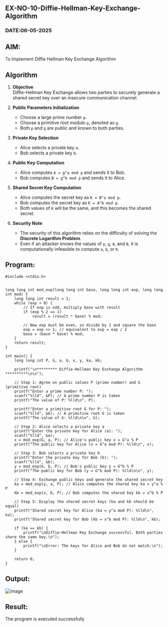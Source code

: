 ## EX-NO-10-Diffie-Hellman-Key-Exchange-Algorithm
### DATE:06-05-2025
## AIM:
To Implement Diffie Hellman Key Exchange Algorithm 

## Algorithm

1. **Objective**  
   Diffie-Hellman Key Exchange allows two parties to securely generate a shared secret key over an insecure communication channel.

2. **Public Parameters Initialization**  
   - Choose a large prime number `p`.  
   - Choose a primitive root modulo `p`, denoted as `g`.  
   - Both `p` and `g` are public and known to both parties.

3. **Private Key Selection**  
   - Alice selects a private key `a`.  
   - Bob selects a private key `b`.

4. **Public Key Computation**  
   - Alice computes `A = g^a mod p` and sends it to Bob.  
   - Bob computes `B = g^b mod p` and sends it to Alice.

5. **Shared Secret Key Computation**  
   - Alice computes the secret key as `K = B^a mod p`.  
   - Bob computes the secret key as `K = A^b mod p`.  
   - Both values of `K` will be the same, and this becomes the shared secret.

6. **Security Note**  
   - The security of this algorithm relies on the difficulty of solving the **Discrete Logarithm Problem**.  
   - Even if an attacker knows the values of `p`, `g`, `A`, and `B`, it is computationally infeasible to compute `a`, `b`, or `K`.


## Program:
```
#include <stdio.h>


long long int mod_exp(long long int base, long long int exp, long long int mod) {
    long long int result = 1;
    while (exp > 0) {
        // If exp is odd, multiply base with result
        if (exp % 2 == 1)
            result = (result * base) % mod;

        // Now exp must be even, so divide by 2 and square the base
        exp = exp >> 1; // equivalent to exp = exp / 2
        base = (base * base) % mod;
    }
    return result;
}

int main() {
    long long int P, G, a, b, x, y, ka, kb;

    printf("\n********* Diffie-Hellman Key Exchange Algorithm **********\n\n");

    // Step 1: Agree on public values P (prime number) and G (primitive root)
    printf("Enter a prime number P: ");
    scanf("%lld", &P); // A prime number P is taken
    printf("The value of P: %lld\n", P);

    printf("Enter a primitive root G for P: ");
    scanf("%lld", &G); // A primitive root G is taken
    printf("The value of G: %lld\n\n", G);

    // Step 2: Alice selects a private key a
    printf("Enter the private key for Alice (a): ");
    scanf("%lld", &a);
    x = mod_exp(G, a, P); // Alice's public key x = G^a % P
    printf("The public key for Alice (x = G^a mod P): %lld\n", x);

    // Step 3: Bob selects a private key b
    printf("Enter the private key for Bob (b): ");
    scanf("%lld", &b);
    y = mod_exp(G, b, P); // Bob's public key y = G^b % P
    printf("The public key for Bob (y = G^b mod P): %lld\n\n", y);

    // Step 4: Exchange public keys and generate the shared secret key
    ka = mod_exp(y, a, P); // Alice computes the shared key ka = y^a % P
    kb = mod_exp(x, b, P); // Bob computes the shared key kb = x^b % P

    // Step 5: Display the shared secret keys (ka and kb should be equal)
    printf("Shared secret key for Alice (ka = y^a mod P): %lld\n", ka);
    printf("Shared secret key for Bob (kb = x^b mod P): %lld\n", kb);

    if (ka == kb) {
        printf("\nDiffie-Hellman Key Exchange successful. Both parties share the same key.\n");
    } else {
        printf("\nError: The keys for Alice and Bob do not match.\n");
    }

    return 0;
}
```
## Output:

![image](https://github.com/user-attachments/assets/7c1d831b-5583-470d-875d-2ad1d400a63d)


## Result:
  The program is executed successfully

